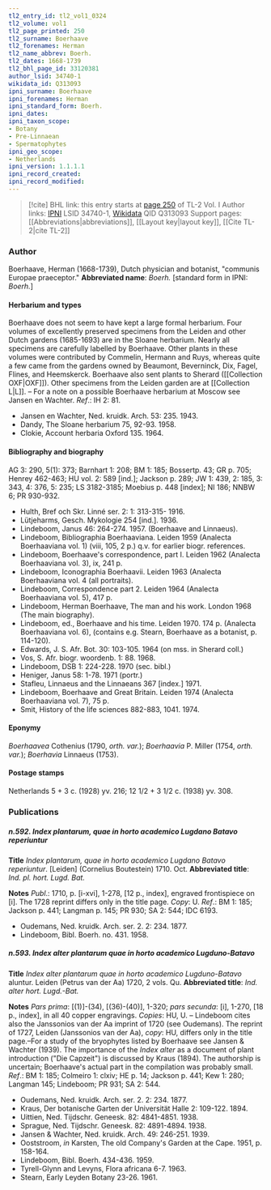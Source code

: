 ```yaml
---
tl2_entry_id: tl2_vol1_0324
tl2_volume: vol1
tl2_page_printed: 250
tl2_surname: Boerhaave
tl2_forenames: Herman
tl2_name_abbrev: Boerh.
tl2_dates: 1668-1739
tl2_bhl_page_id: 33120381
author_lsid: 34740-1
wikidata_id: Q313093
ipni_surname: Boerhaave
ipni_forenames: Herman
ipni_standard_form: Boerh.
ipni_dates: 
ipni_taxon_scope: 
- Botany
- Pre-Linnaean
- Spermatophytes
ipni_geo_scope: 
- Netherlands
ipni_version: 1.1.1.1
ipni_record_created: 
ipni_record_modified:
---
```


> [!cite] BHL link: this entry starts at [page 250](https://www.biodiversitylibrary.org/page/33120381) of TL-2 Vol. I
> Author links: [IPNI](https://www.ipni.org/a/34740-1) LSID 34740-1, [Wikidata](https://www.wikidata.org/wiki/Q313093) QID Q313093
> Support pages: [[Abbreviations|abbreviations]], [[Layout key|layout key]], [[Cite TL-2|cite TL-2]]

### Author

Boerhaave, Herman (1668-1739), Dutch physician and botanist, "communis Europae praeceptor." 
**Abbreviated name**: *Boerh.* \[standard form in IPNI: *Boerh.*\]

#### Herbarium and types

Boerhaave does not seem to have kept a large formal herbarium. Four volumes of excellently preserved specimens from the Leiden and other Dutch gardens (1685-1693) are in the Sloane herbarium. Nearly all specimens are carefully labelled by Boerhaave. Other plants in these volumes were contributed by Commelin, Hermann and Ruys, whereas quite a few came from the gardens owned by Beaumont, Beverninck, Dix, Fagel, Flines, and Heemskerck. Boerhaave also sent plants to Sherard ([[Collection OXF|OXF]]). Other specimens from the Leiden garden are at [[Collection L|L]]. – For a note on a possible Boerhaave herbarium at Moscow see Jansen en Wachter.
*Ref*.: IH 2: 81.
- Jansen en Wachter, Ned. kruidk. Arch. 53: 235. 1943.
- Dandy, The Sloane herbarium 75, 92-93. 1958.
- Clokie, Account herbaria Oxford 135. 1964.

#### Bibliography and biography

AG 3: 290, 5(1): 373; Barnhart 1: 208; BM 1: 185; Bossertp. 43; GR p. 705; Henrey 462-463; HU vol. 2: 589 \[ind.\]; Jackson p. 289; JW 1: 439, 2: 185, 3: 343, 4: 376, 5: 235; LS 3182-3185; Moebius p. 448 \[index\]; NI 186; NNBW 6; PR 930-932.
- Hulth, Bref och Skr. Linné ser. 2: 1: 313-315- 1916.
- Lütjeharms, Gesch. Mykologie 254 \[ind.\]. 1936.
- Lindeboom, Janus 46: 264-274. 1957. (Boerhaave and Linnaeus).
- Lindeboom, Bibliographia Boerhaaviana. Leiden 1959 (Analecta Boerhaaviana vol. 1) (viii, 105, 2 p.) q.v. for earlier biogr. references.
- Lindeboom, Boerhaave's correspondence, part I. Leiden 1962 (Analecta Boerhaaviana vol. 3), ix, 241 p.
- Lindeboom, Iconographia Boerhaavii. Leiden 1963 (Analecta Boerhaaviana vol. 4 (all portraits).
- Lindeboom, Correspondence part 2. Leiden 1964 (Analecta Boerhaaviana vol. 5), 417 p.
- Lindeboom, Herman Boerhaave, The man and his work. London 1968 (The main biography).
- Lindeboom, ed., Boerhaave and his time. Leiden 1970. 174 p. (Analecta Boerhaaviana vol. 6), (contains e.g. Stearn, Boerhaave as a botanist, p. 114-120).
- Edwards, J. S. Afr. Bot. 30: 103-105. 1964 (on mss. in Sherard coll.)
- Vos, S. Afr. biogr. woordenb. 1: 88. 1968.
- Lindeboom, DSB 1: 224-228. 1970 (sec. bibl.)
- Heniger, Janus 58: 1-78. 1971 (portr.)
- Stafleu, Linnaeus and the Linnaeans 367 \[index.\] 1971.
- Lindeboom, Boerhaave and Great Britain. Leiden 1974 (Analecta Boerhaaviana vol. 7), 75 p.
- Smit, History of the life sciences 882-883, 1041. 1974.

#### Eponymy

*Boerhaavea* Cothenius (1790, *orth. var.*); *Boerhaavia* P. Miller (1754, *orth. var.*); *Boerhavia* Linnaeus (1753).

#### Postage stamps

Netherlands 5 + 3 c. (1928) yv. 216; 12 1/2 + 3 1/2 c. (1938) yv. 308.

### Publications

##### n.592. Index plantarum, quae in horto academico Lugdano Batavo reperiuntur

**Title**
*Index plantarum, quae in horto academico Lugdano Batavo reperiuntur*. \[Leiden\] (Cornelius Boutestein) 1710. Oct.
**Abbreviated title**: *Ind. pl. hort. Lugd. Bat.*

**Notes**
*Publ*.: 1710, p. \[i-xvi\], 1-278, \[12 p., index\], engraved frontispiece on \[i\]. The 1728 reprint differs only in the title page. *Copy*: U.
*Ref*.: BM 1: 185; Jackson p. 441; Langman p. 145; PR 930; SA 2: 544; IDC 6193.
- Oudemans, Ned. kruidk. Arch. ser. 2. 2: 234. 1877.
- Lindeboom, Bibl. Boerh. no. 431. 1958.

##### n.593. Index alter plantarum quae in horto academico Lugduno-Batavo

**Title**
*Index alter plantarum quae in horto academico Lugduno-Batavo* aluntur. Leiden (Petrus van der Aa) 1720, 2 vols. Qu.
**Abbreviated title**: *Ind. alter hort. Lugd.-Bat.*

**Notes**
*Pars prima*: \[(1)\]-(34), \[(36)-(40)\], 1-320; *pars secunda*: \[i\], 1-270, \[18 p., index\], in all 40 copper engravings. *Copies*: HU, U. – Lindeboom cites also the Janssonios van der Aa imprint of 1720 (see Oudemans). The reprint of 1727, Leiden (Janssonios van der Aa), *copy*: HU, differs only in the title page.–For a study of the bryophytes listed by Boerhaave see Jansen & Wachter (1939). The importance of the *Index alter* as a document of plant introduction ("Die Capzeit") is discussed by Kraus (1894). The authorship is uncertain; Boerhaave's actual part in the compilation was probably small.
*Ref*.: BM 1: 185; Colmeiro 1: clxiv; HE p. 14; Jackson p. 441; Kew 1: 280; Langman 145; Lindeboom; PR 931; SA 2: 544.
- Oudemans, Ned. kruidk. Arch. ser. 2. 2: 234. 1877.
- Kraus, Der botanische Garten der Universität Halle 2: 109-122. 1894.
- Uittien, Ned. Tijdschr. Geneesk. 82: 4841-4851. 1938.
- Sprague, Ned. Tijdschr. Geneesk. 82: 4891-4894. 1938.
- Jansen & Wachter, Ned. kruidk. Arch. 49: 246-251. 1939.
- Ooststroom, *in* Karsten, The old Company's Garden at the Cape. 1951, p. 158-164.
- Lindeboom, Bibl. Boerh. 434-436. 1959.
- Tyrell-Glynn and Levyns, Flora africana 6-7. 1963.
- Stearn, Early Leyden Botany 23-26. 1961.

